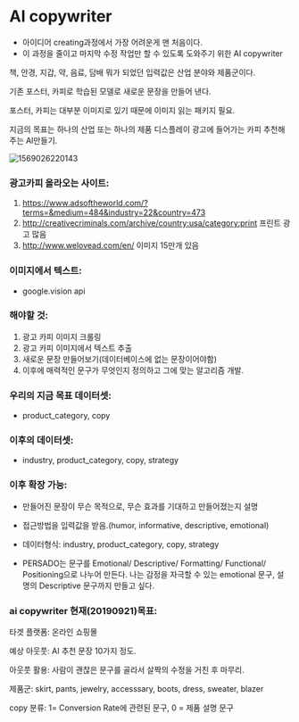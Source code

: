 # AI copywriter

- 아이디어 creating과정에서 가장 어려운게 맨 처음이다. 
- 이 과정을 줄이고 마지막 수정 작업만 할 수 있도록 도와주기 위한 AI copywriter

책, 안경, 지갑, 약, 음료, 담배 뭐가 되었던 입력값은 산업 분야와 제품군이다. 

기존 포스터, 카피로 학습된 모델로 새로운 문장을 만들어 낸다.

포스터, 카피는 대부분 이미지로 있기 때문에 이미지 읽는 패키지 필요.

지금의 목표는 하나의 산업 또는 하나의 제품 디스플레이 광고에 들어가는 카피 추천해주는 AI만들기.

![1569026220143](C:\Users\15Z970-GA5BK\AppData\Roaming\Typora\typora-user-images\1569026220143.png)



### 광고카피 올라오는 사이트:

1. https://www.adsoftheworld.com/?terms=&medium=484&industry=22&country=473
2. http://creativecriminals.com/archive/country:usa/category:print 프린트 광고 많음
3. http://www.welovead.com/en/ 이미지 15만개 있음



### 이미지에서 텍스트:

- google.vision api



### 해야할 것:

1. 광고 카피 이미지 크롤링
2. 광고 카피 이미지에서 텍스트 추출
3. 새로운 문장 만들어보기(데이터베이스에 없는 문장이어야함)
4. 이후에 매력적인 문구가 무엇인지 정의하고 그에 맞는 알고리즘 개발.



### 우리의 지금 목표 데이터셋:

- product_category, copy

### 이후의 데이터셋:

- industry, product_category, copy, strategy



### 이후 확장 가능:

- 만들어진 문장이 무슨 목적으로, 무슨 효과를 기대하고 만들어졌는지 설명

- 접근방법을 입력값을 받음.(humor, informative, descriptive, emotional)

- 데이터형식: industry, product_category, copy, strategy

- PERSADO는 문구를 Emotional/ Descriptive/ Formatting/ Functional/ Positioning으로 나누어 만든다.  나는 감정을 자극할 수 있는 emotional 문구, 설명의 Descriptive 문구까지 만들고 싶다. 




### ai copywriter 현재(20190921)목표:

타겟 플랫폼: 온라인 쇼핑몰

예상 아웃풋: AI 추천 문장 10가지 정도.

아웃풋 활용: 사람이 괜찮은 문구를 골라서 살짝의 수정을 거친 후 마무리. 

제품군: skirt, pants, jewelry, accesssary, boots, dress, sweater, blazer

copy 분류: 1= Conversion Rate에 관련된 문구, 0 = 제품 설명 문구



